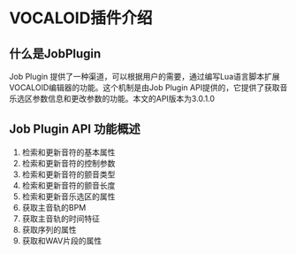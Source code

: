 # VOCALOID插件介绍
## 什么是JobPlugin
Job Plugin 提供了一种渠道，可以根据用户的需要，通过编写Lua语言脚本扩展VOCALOID编辑器的功能。这个机制是由Job Plugin API提供的，它提供了获取音乐选区参数信息和更改参数的功能。本文的API版本为3.0.1.0
## Job Plugin API 功能概述
1. 检索和更新音符的基本属性
2. 检索和更新音符的控制参数
3. 检索和更新音符的颤音类型
4. 检索和更新音符的颤音长度
5. 检索和更新音乐选区的属性
6. 获取主音轨的BPM
7. 获取主音轨的时间特征
8. 获取序列的属性
9. 获取和WAV片段的属性
